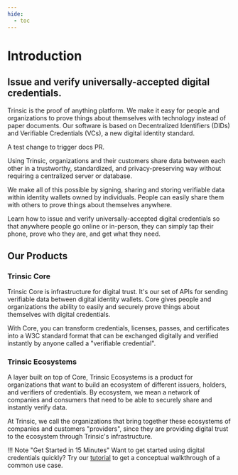 ```yaml
---
hide:
  - toc
---
```

# Introduction
## Issue and verify universally-accepted digital credentials.
Trinsic is the proof of anything platform. We make it easy for people and organizations to prove things about themselves with technology instead of paper documents. Our software is based on Decentralized Identifiers (DIDs) and Verifiable Credentials (VCs), a new digital identity standard. 

A test change to trigger docs PR.

Using Trinsic, organizations and their customers share data between each other in a trustworthy, standardized, and privacy-preserving way without requiring a centralized server or database. 

We make all of this possible by signing, sharing and storing verifiable data within identity wallets owned by individuals. People can easily share them with others to prove things about themselves anywhere.

Learn how to issue and verify universally-accepted digital credentials so that anywhere people go online or in-person, they can simply tap their phone, prove who they are, and get what they need.
## Our Products
### Trinsic Core 
Trinsic Core is infrastructure for digital trust. It's our set of APIs for sending verifiable data between digital identity wallets. Core gives people and organizations the ability to easily and securely prove things about themselves with digital credentials.

With Core, you can transform credentials, licenses, passes, and certificates into a W3C standard format that can be exchanged digitally and verified instantly by anyone called a "verifiable credential".

### Trinsic Ecosystems
A layer built on top of Core, Trinsic Ecosystems is a product for organizations that want to build an ecosystem of different issuers, holders, and verifiers of credentials. By ecosystem, we mean a network of companies and consumers that need to be able to securely share and instantly verify data. 

At Trinsic, we call the organizations that bring together these ecosystems of companies and customers "providers", since they are providing digital trust to the ecosystem through Trinsic's infrastructure.

!!! Note "Get Started in 15 Minutes"
    Want to get started using digital credentials quickly? Try our [tutorial](walkthroughs/vaccination) to get a conceptual walkthrough of a common use case.